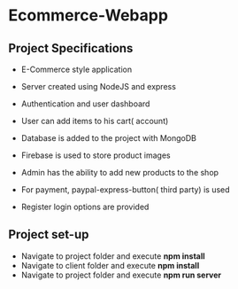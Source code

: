 # Ecommerce-Webapp

## Project Specifications
- E-Commerce style application

- Server created using NodeJS and express

- Authentication and user dashboard

- User can add items to his cart( account)

- Database is added to the project with MongoDB

- Firebase is used to store product images

- Admin has the ability to add new products to the shop

- For payment, paypal-express-button( third party) is used

- Register login options are provided

## Project set-up
- Navigate to project folder and execute **npm install**
- Navigate to client folder and execute **npm install**
- Navigate to project folder and execute **npm run server**

